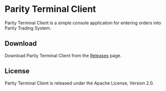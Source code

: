 Parity Terminal Client
======================

Parity Terminal Client is a simple console application for entering orders
into Parity Trading System.


Download
--------

Download Parity Terminal Client from the [Releases][] page.

  [Releases]: https://github.com/jvirtanen/parity/wiki/Releases


License
-------

Parity Terminal Client is released under the Apache License, Version 2.0.
